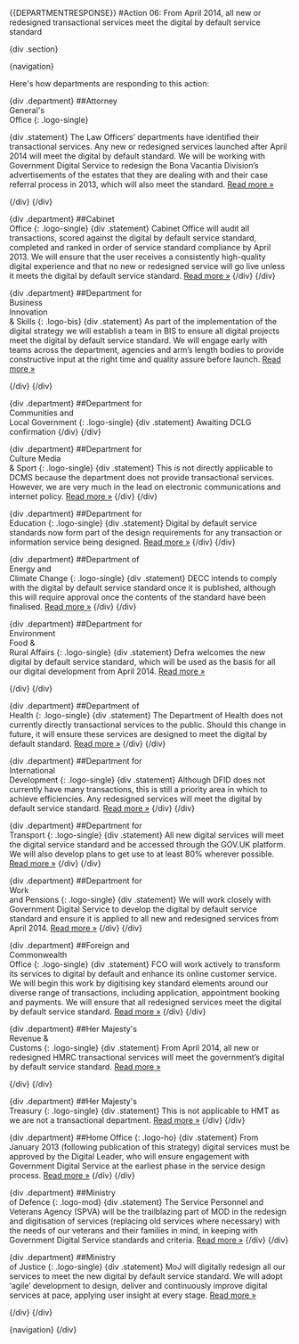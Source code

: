 {{DEPARTMENTRESPONSE}}
#Action 06: From April 2014, all new or redesigned transactional services meet the digital by default service standard

{div .section}

{navigation}

Here's how departments are responding to this action:



{div .department}
##Attorney <br> General's <br> Office
{: .logo-single}

{div .statement}
The Law Officers’ departments have identified their transactional services. Any new or redesigned services launched after April 2014 will meet the digital by default standard. We will be working with Government Digital Service to redesign the Bona Vacantia Division’s advertisements of the estates that they are dealing with and their case referral process in 2013, which will also meet the standard. [Read more »](https://www.gov.uk/government/publications/law-officers-departments-digital-strategy)


{/div}
{/div}

{div .department}
##Cabinet<br>Office
{: .logo-single}
{div .statement}
Cabinet Office will audit all transactions, scored against the digital by default service standard, completed and ranked in order of service standard compliance by April 2013. We will ensure that the user receives a consistently high-quality digital experience and that no new or redesigned service will go live unless it meets the digital by default service standard. [Read more »](http://www.cabinetoffice.gov.uk/resource-library/cabinet-office-digital-strategy)
{/div}
{/div}

{div .department}
##Department for<br>Business<br>Innovation<br>& Skills
{: .logo-bis}
{div .statement}
As part of the implementation of the digital strategy we will establish a team in BIS to ensure all digital projects meet the digital by default service standard. We will engage early with teams across the department, agencies and arm’s length bodies to provide constructive input at the right time and quality assure before launch. [Read more »](http://discuss.bis.gov.uk/digitalstrategy)

{/div}
{/div}

{div .department}
##Department for<br>Communities and<br>Local Government
{: .logo-single}
{div .statement}
Awaiting DCLG confirmation
{/div}
{/div}

{div .department}
##Department for<br>Culture Media<br>& Sport
{: .logo-single}
{div .statement}
This is not directly applicable to DCMS because the department does not provide transactional services. However, we are very much in the lead on electronic communications and internet policy. [Read more »](http://www.dcms.gov.uk/publications/9586.aspx)
{/div}
{/div}


{div .department}
##Department for<br>Education
{: .logo-single}
{div .statement}
Digital by default service standards now form part of the design requirements for any transaction or information service being designed. [Read more »](http://www.education.gov.uk/digitalstrategy)
{/div}
{/div}


{div .department}
##Department of<br>Energy and<br>Climate Change
{: .logo-single}
{div .statement}
DECC intends to comply with the digital by default service standard once it is published, although this will require approval once the contents of the standard have been finalised. [Read more »](http://www.decc.gov.uk/en/content/cms/about/our_goals/our_goals.aspx#dds)
{/div}
{/div}

{div .department}
##Department for<br>Environment<br>Food &<br>Rural Affairs
{: .logo-single}
{div .statement}
Defra welcomes the new digital by default service standard, which will be used as the basis for all our digital development from April 2014. [Read more »](http://www.defra.gov.uk/publications/2012/12/20/pb13863-digital-strategy-2012/)

{/div}
{/div}



{div .department}
##Department of<br>Health
{: .logo-single}
{div .statement}
The Department of Health does not currently directly transactional services to the public. Should this change in future, it will ensure these services are designed to meet the digital by default standard. [Read more »](http://digitalhealth.dh.gov.uk/digital-strategy)
{/div}
{/div}

{div .department}
##Department for<br>International<br>Development
{: .logo-single}
{div .statement}
Although DFID does not currently have many transactions, this is still a priority area in which to achieve efficiencies. Any redesigned services will meet the digital by default service standard. [Read more »](http://www.dfid.gov.uk/about-us/How-we-measure-progress/dfid-digital-strategy/)
{/div}
{/div}

{div .department}
##Department for<br>Transport
{: .logo-single}
{div .statement}
All new digital services will meet the digital service standard and be accessed through the GOV.UK platform. We will also develop plans to get use to at least 80% wherever possible. [Read more »](https://www.gov.uk/government/publications/department-for-transport-digital-strategy)
{/div}
{/div}

{div .department}
##Department for<br>Work<br>and Pensions
{: .logo-single}
{div .statement}
We will work closely with Government Digital Service to develop the digital by default service standard and ensure it is applied to all new and redesigned services from April 2014. [Read more »](http://www.dwp.gov.uk/publications/corporate-publications/digital-strategy.shtml)
{/div}
{/div}



{div .department}
##Foreign and<br>Commonwealth<br>Office
{: .logo-single}
{div .statement}
FCO will work actively to transform its services to digital by default and enhance its online customer service. We will begin this work by digitising key standard elements around our diverse range of transactions, including application, appointment booking and payments. We will ensure that all redesigned services meet the digital by default service standard. [Read more »](https://www.gov.uk/government/publications/the-fco-digital-strategy)
{/div}
{/div}

{div .department}
##Her Majesty's<br>Revenue &<br>Customs
{: .logo-single}
{div .statement}
From April 2014, all new or redesigned HMRC transactional services will meet the government’s digital by default service standard. [Read more »](http://www.hmrc.gov.uk/about/2012-digital-strategy.pdf)

{/div}
{/div}

{div .department}
##Her Majesty's<br>Treasury
{: .logo-single}
{div .statement}
This is not applicable to HMT as we are not a transactional department. [Read more »](http://www.hm-treasury.gov.uk/digital_strategy.htm)
{/div}
{/div}

{div .department}
##Home Office
{: .logo-ho}
{div .statement}
From January 2013 (following publication of this strategy) digital services must be approved by the Digital Leader, who will ensure engagement with Government Digital Service at the earliest phase in the service design process. [Read more »](http://www.homeoffice.gov.uk/publications/about-us/corporate-publications/ho-digital-strategy/)
{/div}
{/div}

{div .department}
##Ministry<br>of Defence
{: .logo-mod}
{div .statement}
The Service Personnel and Veterans Agency (SPVA) will be the trailblazing part of MOD in the redesign and digitisation of services (replacing old services where necessary) with the needs of our veterans and their families in mind, in keeping with Government Digital Service standards and criteria. [Read more »](https://www.gov.uk/government/publications/digital-in-defence)
{/div}
{/div}

{div .department}
##Ministry<br>of Justice
{: .logo-single}
{div .statement}
MoJ will digitally redesign all our services to meet the new digital by default service standard. We will adopt ‘agile’ development to design, deliver and continuously improve digital services at pace, applying user insight at every stage. [Read more »](http://open.justice.gov.uk/digital-strategy/#theme-01-transforming-our-services)

{/div}
{/div}

{navigation}
{/div}





